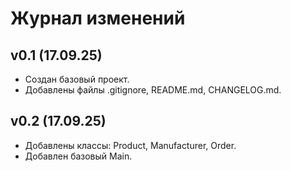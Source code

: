 # Журнал изменений

## v0.1 (17.09.25)
- Создан базовый проект.
- Добавлены файлы .gitignore, README.md, CHANGELOG.md.

## v0.2 (17.09.25)
- Добавлены классы: Product, Manufacturer, Order.
- Добавлен базовый Main.